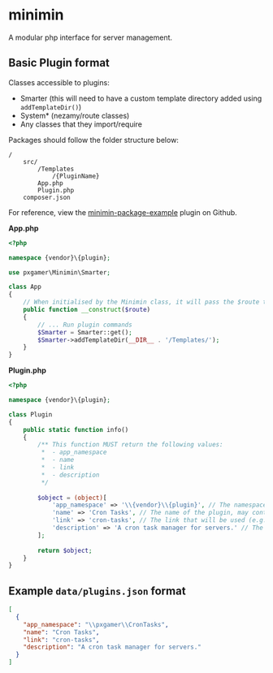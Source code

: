 # minimin

A modular php interface for server management.

## Basic Plugin format

Classes accessible to plugins:
- Smarter (this will need to have a custom template directory added using `addTemplateDir()`)
- System\* (nezamy/route classes)
- Any classes that they import/require

Packages should follow the folder structure below:
```text
/
    src/
        /Templates
            /{PluginName}
        App.php
        Plugin.php
    composer.json
```

For reference, view the [minimin-package-example](https://github.com/PXgamer/minimin-package-example) plugin on Github.

__App.php__
```php
<?php

namespace {vendor}\{plugin};

use pxgamer\Minimin\Smarter;

class App
{
    // When initialised by the Minimin class, it will pass the $route to the plugin App constructor
    public function __construct($route)
    {
        // ... Run plugin commands
        $Smarter = Smarter::get();
        $Smarter->addTemplateDir(__DIR__ . '/Templates/');
    }
}
```
__Plugin.php__
```php
<?php

namespace {vendor}\{plugin};

class Plugin
{
    public static function info()
    {
        /** This function MUST return the following values:
         *  - app_namespace
         *  - name
         *  - link
         *  - description
         */
        
        $object = (object)[
            'app_namespace' => '\\{vendor}\\{plugin}', // The namespace of the plugin
            'name' => 'Cron Tasks', // The name of the plugin, may contain spaces
            'link' => 'cron-tasks', // The link that will be used (e.g. `cron-tasks` will be `/cron-tasks`)
            'description' => 'A cron task manager for servers.' // The description of the plugin
        ];
        
        return $object;
    }
}
```

## Example `data/plugins.json` format

```json
[
  {
    "app_namespace": "\\pxgamer\\CronTasks",
    "name": "Cron Tasks",
    "link": "cron-tasks",
    "description": "A cron task manager for servers."
  }
]
```